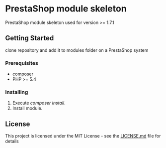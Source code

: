 # PrestaShop module skeleton

PrestaShop module skeleton used for version >= 1.7.1

## Getting Started

clone repository and add it to modules folder on a PrestaShop system

### Prerequisites

* composer
* PHP >= 5.4

### Installing

1. Execute *composer install*.
2. Install module.

## License

This project is licensed under the MIT License - see the [LICENSE.md](LICENSE.md) file for details
